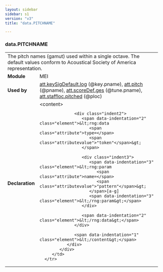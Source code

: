 ```yaml
---
layout: sidebar
sidebar: s1
version: "v3"
title: "data.PITCHNAME"

---
```


<div class="macroSpec">
   <h3 id="data.PITCHNAME">data.PITCHNAME</h3>
   <table class="wovenodd">
      <tr>
         <td colspan="2" class="wovenodd-col2">The pitch names (gamut) used within a single octave. The default values conform to
            Acoustical Society of America representation.
         </td>
      </tr>
      <tr>
         <td class="wovenodd-col1">
            <strong>Module</strong>
         </td>
         <td class="wovenodd-col2">MEI</td>
      </tr>
      <tr>
         <td class="wovenodd-col1">
            <strong>Used by</strong>
         </td>
         <td class="wovenodd-col2">
            <div class="parent">
               <a class="link_odd_classSpec" href="/{{ site.baseurl }}/{{ page.version }}/attribute-classes/att.keySigDefault.log.html">att.keySigDefault.log</a> (@key.pname), 
               <a class="link_odd_classSpec" href="/{{ site.baseurl }}/{{ page.version }}/attribute-classes/att.pitch.html">att.pitch</a> (@pname), 
               <a class="link_odd_classSpec" href="/{{ site.baseurl }}/{{ page.version }}/attribute-classes/att.scoreDef.ges.html">att.scoreDef.ges</a> (@tune.pname), 
               <a class="link_odd_classSpec" href="/{{ site.baseurl }}/{{ page.version }}/attribute-classes/att.staffloc.pitched.html">att.staffloc.pitched</a> (@ploc)
            </div>
         </td>
      </tr>
      <tr>
         <td class="wovenodd-col1">
            <strong>Declaration</strong>
         </td>
         <td class="wovenodd-col2">
            <div xml:space="preserve" class="pre">
               <div class="indent1">
                  <span data-indentation="1" class="element">&lt;content&gt;</span>
                  
                  <div class="indent2">
                     <span data-indentation="2" class="element">&lt;rng:data 
                        <span class="attribute">type=</span>
                        <span class="attributevalue">"token"</span>&gt;
                     </span>
                     
                     <div class="indent3">
                        <span data-indentation="3" class="element">&lt;rng:param 
                           <span class="attribute">name=</span>
                           <span class="attributevalue">"pattern"</span>&gt;
                        </span>[a-g]
                        <span data-indentation="3" class="element">&lt;/rng:param&gt;</span>
                     </div>
                     
                     <span data-indentation="2" class="element">&lt;/rng:data&gt;</span>
                  </div>
                  
                  <span data-indentation="1" class="element">&lt;/content&gt;</span>
               </div>
            </div>
         </td>
      </tr>
   </table>
</div>
